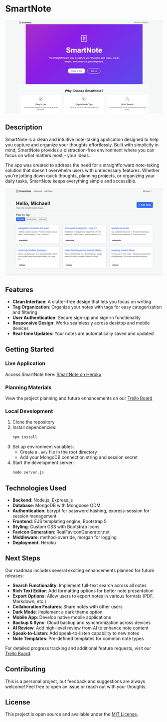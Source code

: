 # SmartNote

![SmartNote Logo](./public/screenshots/landing-page.jpeg)

## Description

SmartNote is a clean and intuitive note-taking application designed to help you capture and organize your thoughts effortlessly. Built with simplicity in mind, SmartNote provides a distraction-free environment where you can focus on what matters most – your ideas.

The app was created to address the need for a straightforward note-taking solution that doesn't overwhelm users with unnecessary features. Whether you're jotting down quick thoughts, planning projects, or organizing your daily tasks, SmartNote keeps everything simple and accessible.

![SmartNote Interface](./public/screenshots/ui.png)

## Features

- **Clean Interface**: A clutter-free design that lets you focus on writing
- **Tag Organization**: Organize your notes with tags for easy categorization and filtering
- **User Authentication**: Secure sign-up and sign-in functionality
- **Responsive Design**: Works seamlessly across desktop and mobile devices
- **Real-time Updates**: Your notes are automatically saved and updated

## Getting Started

### Live Application
Access SmartNote here: [SmartNote on Heroku](https://smartnote-8f2c2a78ab90.herokuapp.com/)

### Planning Materials
View the project planning and future enhancements on our [Trello Board](https://trello.com/b/ZTMUEySL/project-2v0)

### Local Development

1. Clone the repository
2. Install dependencies:
   ```bash
   npm install
   ```
3. Set up environment variables:
   - Create a `.env` file in the root directory
   - Add your MongoDB connection string and session secret
4. Start the development server:
   ```bash
   node server.js
   ```

## Technologies Used

- **Backend**: Node.js, Express.js
- **Database**: MongoDB with Mongoose ODM
- **Authentication**: bcrypt for password hashing, express-session for session management
- **Frontend**: EJS templating engine, Bootstrap 5
- **Styling**: Custom CSS with Bootstrap Icons
- **Favicon Generation**: RealFaviconGenerator.net 
- **Middleware**: method-override, morgan for logging
- **Deployment**: Heroku

## Next Steps

Our roadmap includes several exciting enhancements planned for future releases:

- **Search Functionality**: Implement full-text search across all notes
- **Rich Text Editor**: Add formatting options for better note presentation
- **Export Options**: Allow users to export notes in various formats (PDF, Markdown, etc.)
- **Collaboration Features**: Share notes with other users
- **Dark Mode**: Implement a dark theme option
- **Mobile App**: Develop native mobile applications
- **Backup & Sync**: Cloud backup and synchronization across devices
- **AI Review**: Add high-level review from AI to enhance note content
- **Speak-to-Listen**: Add speak-to-listen capability to new notes
- **Note Templates**: Pre-defined templates for common note types

For detailed progress tracking and additional feature requests, visit our [Trello Board](https://trello.com/b/ZTMUEySL/project-2v0).

## Contributing

This is a personal project, but feedback and suggestions are always welcome! Feel free to open an issue or reach out with your thoughts.

## License

This project is open source and available under the [MIT License](LICENSE).